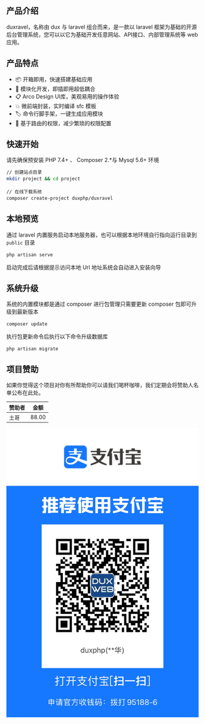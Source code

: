 ## 产品介绍

duxravel，名称由 dux 与 laravel 组合而来，是一款以 laravel 框架为基础的开源后台管理系统，您可以以它为基础开发任意网站、API接口、内部管理系统等 web 应用。

## 产品特点

- 📦 开箱即用，快速搭建基础应用
- 📱 模块化开发，即插即用超低耦合
- 📋  Arco Design UI库，美观易用的操作体验
- 💥 微前端封装，实时编译 sfc 模板
- 🏷  命令行脚手架，一键生成应用模块
- 🎨  基于路由的权限，减少繁琐的权限配置

## 快速开始

请先确保预安装  PHP 7.4+ 、 Composer 2.*与 Mysql 5.6+ 环境

```bash
// 创建站点目录
mkdir project && cd project

// 在线下载系统
composer create-project duxphp/duxravel
```

## 本地预览

通过 laravel 内置服务启动本地服务器，也可以根据本地环境自行指向运行目录到 `public` 目录

```bash
php artisan serve
```

启动完成后请根据提示访问本地 Url 地址系统会自动进入安装向导

## 系统升级

系统的内置模块都是通过 composer 进行包管理只需要更新 composer 包即可升级到最新版本

```bash
composer update
```

执行包更新命令后执行以下命令升级数据库

```
php artisan migrate
```

## 项目赞助

如果你觉得这个项目对你有所帮助你可以请我们喝杯咖啡，我们定期会将赞助人名单公布在此处。

|  赞助者   | 金额  |
|  ----  | ----  |
| 土哥  | 88.00 |

![alipay](../_media/alipay.jpg ':size=300')